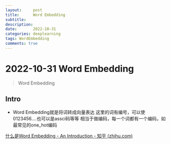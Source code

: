 ```yaml
---
layout:     post
title:      Word Embedding
subtitle:   
description: 
date:       2022-10-31
categories: deeplearning
tags: WordEmbedding
comments: true
---
```


# 2022-10-31 Word Embedding

> Word Embedding

## Intro
* Word Embedding就是将词转成向量表达
这里的词有编号，可以使0123456....也可以是assci码等等
相当于做编码，每一个词都有一个编码，如最常见的one_hot编码

[什么是Word Embedding - An Introduction - 知乎 (zhihu.com)](https://zhuanlan.zhihu.com/p/145657514)
